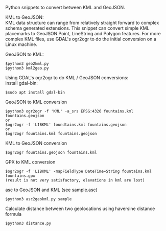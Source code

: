 Python snippets to convert between KML and GeoJSON.

KML to GeoJSON:<br>
KML data structure can range from relatively straight forward to complex schema generated extensions. This snippet can convert simple KML placemarks to GeoJSON Point, LineString and Polygon features. For more complex KML files, use GDAL's ogr2ogr to do the initial conversion on a Linux machine.

GeoJSON to KML:
```
$python3 geo2kml.py
$python3 kml2geo.py
```

Using GDAL's ogr2ogr to do KML / GeoJSON conversions: <br>
install gdal-bin: 
```
$sudo apt install gdal-bin
```
GeoJSON to KML conversion
```
$python3 ogr2ogr -f 'KML' -a_srs EPSG:4326 fountains.kml fountains.geojson
or
$ogr2ogr -f 'LIBKML' foundtains.kml fountains.geojson
or
$ogr2ogr fountains.kml fountains.geojson
```
KML to GeoJSON conversion
```
$ogr2ogr fountains.geojson fountains.kml
```
GPX to KML conversion
```
$ogr2ogr -f 'LIBKML' -mapFieldType DateTime=String fountains.kml fountains.gpx
(result is not very satisfactory, elevations in kml are lost)
```
asc to GeoJSON and KML (see sample.asc)
```
$python3 asc2geokml.py sample
```
Calculate distance between two geolocations using haversine distance formula
```
$python3 distance.py
```

